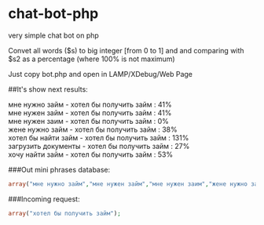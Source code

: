 # chat-bot-php

very simple chat bot on php

Convet all words ($s) to big integer [from 0 to 1] and and comparing with $s2 as a percentage (where 100% is not maximum)

Just copy bot.php and open in LAMP/XDebug/Web Page

##It's show  next results:

мне нужно займ - хотел бы получить займ : 41%  
мне нужен займ - хотел бы получить займ : 41%  
мне нужен заим - хотел бы получить займ : 0%  
жене нужно займ - хотел бы получить займ : 38%  
хотел бы найти займ - хотел бы получить займ : 131%  
загрузить документы - хотел бы получить займ : 27%  
хочу найти займ - хотел бы получить займ : 53%  
  
###Out mini phrases database:
```php 
array("мне нужно займ","мне нужен займ","мне нужен заим","жене нужно займ","хотел бы найти займ","загрузить документы","хочу найти займ");  
```  

###Incoming request:
```php 
array("хотел бы получить займ"); 
```